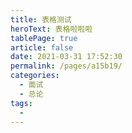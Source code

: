 ```yaml
---
title: 表格测试
heroText: 表格啦啦啦
tablePage: true
article: false
date: 2021-03-31 17:52:30
permalink: /pages/a15b19/
categories:
  - 面试
  - 总论
tags:
  - 
---
```

